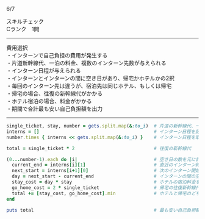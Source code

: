 6/7
  
スキルチェック  
Cランク　1問  
  
-------------------------------------------
費用選択  
・インターンで自己負担の費用が発生する  
・片道新幹線代、一泊の料金、複数のインターン先数が与えられる  
・インターン日程が与えられる  
・インターンとインターンの間に空き日があり、帰宅かホテルかの2択  
・毎回のインターン先は違うが、宿泊先は同じホテル、もしくは帰宅  
・帰宅の場合、往復の新幹線代がかかる  
・ホテル宿泊の場合、料金がかかる  
・期間で合計最も安い自己負担額を出力  
  
-------------------------------------------
  
```ruby
single_ticket, stay, number = gets.split.map(&:to_i)  # 片道の新幹線代、一泊の料金、インターン回数を取得
interns = []                                          # インターン日程を記録
number.times { interns << gets.split.map(&:to_i) }    # インターン日程を取得

total = single_ticket * 2                             # 往復の新幹線代

(0...number-1).each do |i|                            # 空き日の数を元に計算していく
  current_end = interns[i][1]                         # 直近のインターン終了日を定義
  next_start = interns[i+1][0]                        # 次のインターン開始日を定義
  day = next_start - current_end                      # インターンの間の空き日数を算出
  stay_cost = day * stay                              # ホテルの宿泊料金を算出
  go_home_cost = 2 * single_ticket                    # 帰宅の往復新幹線代を算出
  total += [stay_cost, go_home_cost].min              # ホテルと帰宅のどちらか、安い料金を採用して計算
end

puts total                                            # 最も安い自己負担額を出力
```

